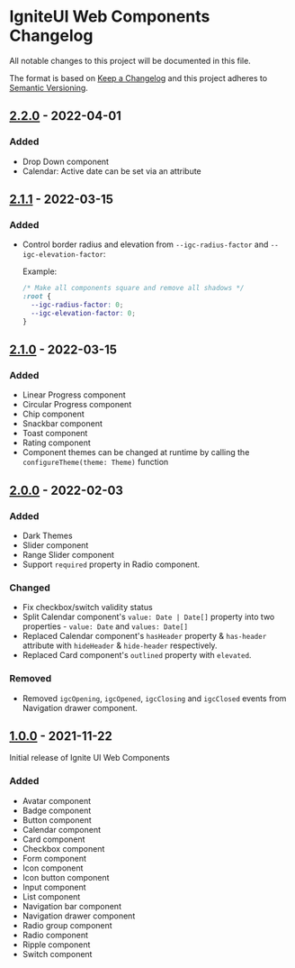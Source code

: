 # IgniteUI Web Components Changelog

All notable changes to this project will be documented in this file.

The format is based on [Keep a Changelog](http://keepachangelog.com/)
and this project adheres to [Semantic Versioning](http://semver.org/).

## [2.2.0] - 2022-04-01
### Added
- Drop Down component
- Calendar: Active date can be set via an attribute

## [2.1.1] - 2022-03-15
### Added
- Control border radius and elevation from `--igc-radius-factor` and `--igc-elevation-factor`:

  Example:

  ```css
  /* Make all components square and remove all shadows */
  :root {
    --igc-radius-factor: 0;
    --igc-elevation-factor: 0;
  }
  ```

## [2.1.0] - 2022-03-15
### Added
- Linear Progress component
- Circular Progress component
- Chip component
- Snackbar component
- Toast component
- Rating component
- Component themes can be changed at runtime by calling the `configureTheme(theme: Theme)` function

## [2.0.0] - 2022-02-03
### Added
- Dark Themes
- Slider component
- Range Slider component
- Support `required` property in Radio component.

### Changed
- Fix checkbox/switch validity status
- Split Calendar component's `value: Date | Date[]` property into two properties - `value: Date` and `values: Date[]`
- Replaced Calendar component's `hasHeader` property & `has-header` attribute with `hideHeader` & `hide-header` respectively.
- Replaced Card component's `outlined` property with `elevated`.

### Removed
- Removed `igcOpening`, `igcOpened`, `igcClosing` and `igcClosed` events from Navigation drawer component.

## [1.0.0] - 2021-11-22
Initial release of Ignite UI Web Components

### Added
- Avatar component
- Badge component
- Button component
- Calendar component
- Card component
- Checkbox component
- Form component
- Icon component
- Icon button component
- Input component
- List component
- Navigation bar component
- Navigation drawer component
- Radio group component
- Radio component
- Ripple component
- Switch component

[2.2.0]: https://github.com/IgniteUI/igniteui-webcomponents/compare/v2.1.1...v2.2.0
[2.1.1]: https://github.com/IgniteUI/igniteui-webcomponents/compare/v2.1.0...v2.1.1
[2.1.0]: https://github.com/IgniteUI/igniteui-webcomponents/compare/v2.0.0...v2.1.0
[2.0.0]: https://github.com/IgniteUI/igniteui-webcomponents/compare/v1.0.0...v2.0.0
[1.0.0]: https://github.com/IgniteUI/igniteui-webcomponents/releases/tag/v1.0.0
